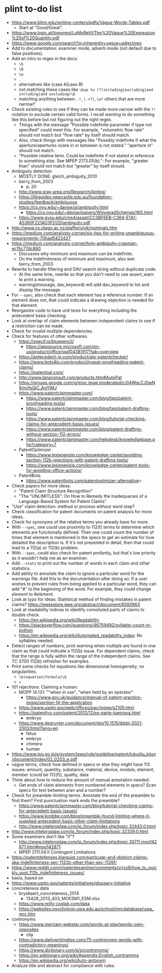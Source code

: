 # plint to-do list

- <https://www.blinn.edu/writing-centers/pdfs/Vague-Words-Tables.pdf>
    - Start at "Good/Great".
- <https://www.logic.at/lomorevi/LoMoReVI/The%20Vague%20Expression%20of%20Quantity.pdf>
- <https://www.google.com/search?q=inherently+vague+adjectives>
- Add to documentation: examiner mode, adverb mode (not default due to false positives).
- Add an intro to regex in the docs:
    - `\b`
    - `\B`
    - `\w`
    - `.`
    - alternatives like (case A|case B)
    - not matching these cases like `\bup to (?!including|excluding|and including|and excluding)\b`
    - matching anything between: `.*`, `(.+?)`, `\w*` others that are more narrow?
- Check existing rules to see if they can be made more narrow with the `?!` notation to exclude certain valid forms. I recall wanting to do something like this before but not figuring out the right regex.
    - Things with the message "Possible indefinite parameter if type not specified" could meet this. For example, "volumetric flow rate" should not match but "flow rate" by itself should match.
    - Also, check things with messages like "Possibly indefinite if what the aperture/apertures is/are in or between is not stated." "aperture in" should not match.
    - "Possible relative term. Could be indefinite if not stated in reference to something else. See MPEP 2173.05(b).": For example, "greater than" should not match but "greater" by itself should.
- Ambiguity detection
    - MOSTLY DONE: gleich_ambiguity_2010
    - berry_from_2003
        - p. 20
    - <http://www.gray-area.org/Research/Ambig/>
    - <https://libguides.newcastle.edu.au/foundation-studies/feedback/ambiguous>
    - <https://cs.nyu.edu/~davise/ai/ambiguity.html>
        - <https://cs.nyu.edu/~davise/papers/WinogradSchemas/WS.html>
    - <https://www.gvsu.edu/cms4/asset/CC3BFEEB-C364-E1A1-A5390F221AC0FD2D/ambiguity.pdf>
- <http://www.cs.otago.ac.nz/staffpriv/ok/nominals.htm>
- <https://medium.com/analysts-corner/six-tips-for-writing-unambiguous-requirements-70bad5422427>
- <https://medium.com/analysts-corner/holy-ambiguity-crapman-ec15c77dc880>
    - Discusses why minimum and maximum can be indefinite.
    - On the indefiniteness of minimum and maximum, also see: berry_from_2003
- Rewrite to handle filtering and DAV search string without duplicate code.
    - At the same time, rewrite so that you don't need to use assert_warn to print a warning.
    - warning(message, dav_keyword) will add dav_keyword to list and display the message.
- For `--spec`, also check that each element has a reference number. If an element does not, that could indicate a drawing objection is needed for that element.
- Reorganize code to have unit tests for everything including the antecedent basis checking.
- Look at overlap of claim elements between independent claims to see if a restriction can be made.
- Check for invalid multiple dependencies.
- Check for features of other softwares.
    - <https://specif.io/bluepencil/>
        - <https://appsource.microsoft.com/en-us/product/office/wa104381917?tab=overview>
    - <https://antecedent-ip.com/product/aip-patentchecker/>
    - <https://www.bots4ip.com/product/inspat-proofreading-patent-claims/>
    - <https://patentpal.com/>
    - <http://www.lanaconsult.com/products.htm#AutoPat>
    - <https://groups.google.com/g/misc.legal.moderated/c/04WqcZJSwN8/m/fsQiC_AgYiMJ>
    - <https://www.patentclaimmaster.com/>
        - <https://www.patentclaimmaster.com/blog/tag/patent-proofreading-tools/>
        - <https://www.patentclaimmaster.com/blog/tag/patent-drafting-tools/>
        - <https://www.patentclaimmaster.com/blog/tutorial-checking-claims-for-antecedent-basis-issues/>
        - <https://www.patentclaimmaster.com/blog/patent-drafting-without-section-112-errors/>
        - <https://www.patentclaimmaster.com/helpdesk/knowledgebase.php?category=7>
    - PatentOptimizer
        - <https://www.lexisnexisip.com/knowledge-center/avoiding-section-112b-rejections-with-patent-drafting-tools/>
        - <https://www.lexisnexisip.com/knowledge-center/patent-tools-for-avoiding-office-actions/>
    - PatentBots
        - <https://www.patentbots.com/patentoptimizer-alternative>>
- Check papers for more ideas.
    - "Patent Claim Structure Recognition"
    - "The "UNLIMITLESS": On How to Remedy the Inadequacies of a Language-Based System for Patent Claims"
- "Use" claim detection: method or process without word step?
- Check classification for patent documents on patent analysis for more ideas.
- Check for synonyms of the relative terms you already have for more.
- With `--spec`, one could use proximity to 112(f) terms to determine which elements are functionally defined. Then one could count the number of times that element is mentioned in the specs to get an estimate for how detailed the description is. If it's not presented in detail, then that could lead to a 112(a) or 112(b) problem.
- With `--spec`, could also check for patent profanity, but that's low priority as it wouldn't help me as an examiner.
- Add `--stats` to print out the number of words in each claim and other statistics.
- Add ability to annotate the claim to ignore a particular word for the warnings file. Add this to the documentation after doing so: If a user wishes to prevent rules from being applied to a particular word, they can add "#" to the beginning of the word. For example, they could change *element* to *#element*.
- Look at typo for ideas: Statistical method of finding mistakes in patent claims? <https://ieeexplore.ieee.org/abstract/document/6593963>
- Look at readability indices to identify convoluted parts of claims to double check.
    - <https://en.wikipedia.org/wiki/Readability>
    - <https://stackoverflow.com/questions/46759492/syllable-count-in-python>
    - <https://en.wikipedia.org/wiki/Automated_readability_index>: No syllables needed.
- Detect ranges of numbers, print warning when multiple are found in one claim as that could indicate a 112(b) issue. For dependent claims, check that the range is fully within the range of the independent claims. See TC 3700 112(b) refresher for examples.
- Print some checks for equations like dimensional homogeneity, no singularities.
    - `\b(equation|formula)\b`
    - `=`
- 101 rejections: Claiming a human:
    - MOPP 14.131: ""when in use", "when held by an operator"
        - <https://www.gov.uk/guidance/manual-of-patent-practice-mopp/section-14-the-application>
    - <https://www.uspto.gov/web/offices/pac/mpep/s2105.html>
    - <https://patentlyo.com/patent/2012/12/ex-parte-kamrava.html>
        - embryo
    - <https://www.degruyter.com/document/doi/10.1515/jbbbl-2021-2002/html?lang=en>
        - fetus
        - embryo
        - chimera
        - human
- <https://www.jpo.go.jp/e/system/laws/rule/guideline/patent/tukujitu_kijun/document/index/02_0203_e.pdf>
- vague terms, check how defined in specs or else they might have 112 issues: amount, quantity, substance, material, device, module, element, member (could be 112(f)), quality, data
- Think about how to reduce the amount of manual annotation needed.
    - Get ends of claim elements from numbered elements in specs? Scan specs for text between a/an and a number?
- Check for preamble-limiting terms. Annotate the end of the preamble to find them? First punctuation mark ends the preamble?
    - <https://www.patentclaimmaster.com/blog/tutorial-checking-claims-for-antecedent-basis-issues/>
    - <https://www.knobbe.com/blog/preamble-found-limiting-where-it-supplied-antecedent-basis-other-claim-limitations>
    - <http://www.intelproplaw.com/ip_forum/index.php/topic,32443.0.html>
- <http://www.intelproplaw.com/ip_forum/index.php/topic,32339.0.html>
- Some examiners don't like "if"?
    - <http://www.intelproplaw.com/ip_forum/index.php/topic,30711.msg142871.html#msg142871>
    - MPEP 2111.04.II Contingent Limitations
- <https://patentdefenses.klarquist.com/particular-and-distinct-claims-aka-indefiniteness-sec-1122b-other-than-sec-1126f/>
- <https://www.reddit.com/r/patentexaminer/comments/vrjxz8/how_to_quickly_spot_112b_indefiniteness_issues/>
- basis, based on
- <https://www.uspto.gov/patents/initiatives/glossary-initiative>
- concreteness data
    - brysbaert_concreteness_2014
        - 13428_2013_403_MOESM1_ESM.xlsx
    - <https://www.reilly-coglab.com/data>
    - <https://websites.psychology.uwa.edu.au/school/mrcdatabase/uwa_mrc.htm>
- contronyms
    - <https://www.merriam-webster.com/words-at-play/words-own-opposites>
        - clip
    - <https://www.dailywritingtips.com/75-contronyms-words-with-contradictory-meanings/>
    - <https://www.dictionary.com/e/s/contronyms/>
    - <https://en.wiktionary.org/wiki/Appendix:English_contranyms>
    - <https://en.wikipedia.org/wiki/Auto-antonym>
- Analyze title and abstract for compliance with rules.
